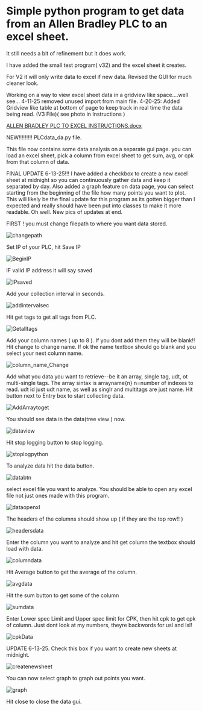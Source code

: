 # Simple python program to get data from an Allen Bradley PLC to an excel sheet.
It still needs a bit of refinement but it does work.

I have added the small test program( v32) and the excel sheet it creates.

For V2 it will only write data to excel if new data.
Revised the GUI for much cleaner look.

Working on a way to view excel sheet data in a gridview like space....well see...
4-11-25 removed unused import from main file.
4-20-25:  Added Gridview like table at bottom of page to keep track in real time the data being read. (V3 File)( see photo in Instructions )

[ALLEN BRADLEY PLC TO EXCEL INSTRUCTIONS.docx](https://github.com/user-attachments/files/19827565/ALLEN.BRADLEY.PLC.TO.EXCEL.INSTRUCTIONS.docx)


NEW!!!!!!!!!
PLCdata_da.py file.

This file now contains some data analysis on a separate gui page. you can load an excel sheet, pick a column from excel sheet to get sum, avg, or cpk from that column of data.

FINAL UPDATE 6-13-25!!! I have added a checkbox to create a new excel sheet at midnight so you can continuously gather data and keep it separated by day.
Also added a graph feature on data page, you can select starting from the beginning of the file how many points you want to plot.
This will likely be the final update for this program as its gotten bigger than I expected and really should have been put into classes to make 
it more readable.  Oh well.  New pics of updates at end.


FIRST ! you must change filepath to where you want data stored.


![changepath](https://github.com/user-attachments/assets/eb0901c5-c0b9-4b61-841f-f1b5ef603e09)




Set IP of your PLC, hit Save IP


![BeginIP](https://github.com/user-attachments/assets/0d2db199-a17c-4854-9d1a-d3ed70608554)





IF valid IP address it will say saved


![IPsaved](https://github.com/user-attachments/assets/c4da328f-4373-4462-92c8-95172b036cc7)








Add your collection interval in seconds.


![addintervalsec](https://github.com/user-attachments/assets/e48c3ce1-87cc-4d30-83ce-93706e418e37)










Hit get tags to get all tags from PLC.


![Getalltags](https://github.com/user-attachments/assets/02e6096b-a25d-495d-9ae5-0d5f5c028c73)











Add your column names ( up to 8 ).  If you dont add them they will be blank!! Hit change to change name.
If ok the name textbox should go blank and you select your next column name.


![column_name_Change](https://github.com/user-attachments/assets/be0a9ab9-71d8-465f-b947-534b4d00feb6)











Add what you data you want to retrieve--be it an array, single tag, udt, ot multi-single tags.
The array sintax is arrayname{n} n=number of indexes to read.  udt id just udt name, as well as singlr
and multitags are just name.  Hit button next to Entry box to start collecting data.


![AddArraytoget](https://github.com/user-attachments/assets/16a0a79f-a4be-4939-8a95-d3860080e2ff)









You should see data in the data(tree view ) now.


![dataview](https://github.com/user-attachments/assets/c3a73e01-dbfd-4905-82e1-3d132d0d0104)










Hit stop logging button to stop logging.


![stoplogpython](https://github.com/user-attachments/assets/74835f5c-ffa8-4590-b286-6abf5a497976)












To analyze data hit the data button.


![databtn](https://github.com/user-attachments/assets/14495334-c729-481d-84de-d41d2727a803)










select excel file you want to analyze. You should be able to open any excel file not just ones made with this program.


![dataopenxl](https://github.com/user-attachments/assets/64e2bb0d-17b5-46f5-9f01-e4e7cb3bae18)











The headers of the columns should show up ( if they are the top row!! )


![headersdata](https://github.com/user-attachments/assets/901c7dd8-096d-4fe2-9bc2-783985102872)










Enter the column you want to analyze and hit get column the textbox should load with data.


![columndata](https://github.com/user-attachments/assets/5b7f17dd-7bfb-4050-8308-96ebc4ce72a4)










Hit Average button to get the average of the column.


![avgdata](https://github.com/user-attachments/assets/5fe1cc48-d017-4715-b1cf-3e4440f16a70)









Hit the sum button to get some of the column


![sumdata](https://github.com/user-attachments/assets/62a90735-26f8-4f53-9f66-a47980244e90)










Enter Lower spec Limit and Upper spec limit for CPK, then hit cpk to get cpk of column. Just
dont look at my numbers, theyre backwords for usl and lsl!

![cpkData](https://github.com/user-attachments/assets/20611650-cdfd-4608-94a8-d1a2a1e9019e)









UPDATE 6-13-25.
Check this box if you want to create new sheets at midnight.

![createnewsheet](https://github.com/user-attachments/assets/1b01d861-ec25-4b67-9d88-9310d2f808cb)








You can now select graph to graph out points you want.


![graph](https://github.com/user-attachments/assets/e457398d-7b88-4ae7-b527-318d8eca5fec)








Hit close to close the data gui.
